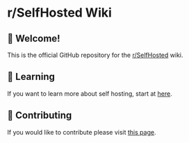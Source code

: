 # r/SelfHosted Wiki

## 🎉 Welcome!

This is the official GitHub repository for the [r/SelfHosted](https://www.reddit.com/r/selfhosted/) wiki.

## 📖 Learning

If you want to learn more about self hosting, start at [here](https://wiki.r-selfhosted.com).

## 👷 Contributing

If you would like to contribute please visit [this page](https://wiki.r-selfhosted.com/contributing/getting-started/).
